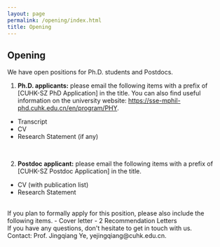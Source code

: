 ```yaml
---
layout: page
permalink: /opening/index.html
title: Opening
---
```


## Opening

We have open positions for Ph.D. students and Postdocs. 
<br>

1. **Ph.D. applicants:** please email the following items with a prefix of [CUHK-SZ PhD Application] in the title. You can also find useful information on the university website: https://sse-mphil-phd.cuhk.edu.cn/en/program/PHY.
- Transcript
- CV
- Research Statement (if any)

<br>

2. **Postdoc applicant:** please email the following items with a prefix of [CUHK-SZ Postdoc Application] in the title.
- CV (with publication list)
- Research Statement

<br>
If you plan to formally apply for this position, please also include the following items.
- Cover letter
- 2 Recommendation Letters

<br>
If you have any questions, don't hesitate to get in touch with us.<br>
Contact: Prof. Jingqiang Ye, yejingqiang@cuhk.edu.cn.
